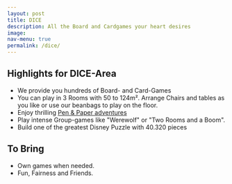 ```yaml
---
layout: post
title: DICE
description: All the Board and Cardgames your heart desires
image: 
nav-menu: true
permalink: /dice/
---
```


## Highlights for DICE-Area

* We provide you hundreds of Board- and Card-Games
* You can play in 3 Rooms with 50 to 124m². Arrange Chairs and tables as you like or use our beanbags to play on the floor.
* Enjoy thrilling [Pen & Paper adventures](/./penandpaper) 
* Play intense Group-games like "Werewolf" or "Two Rooms and a Boom".
* Build one of the greatest Disney Puzzle with 40.320 pieces 

## To Bring
* Own games when needed.
* Fun, Fairness and Friends.
